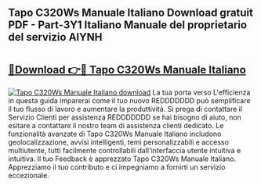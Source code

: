## Tapo C320Ws Manuale Italiano Download gratuit PDF - Part-3Y1 Italiano Manuale del proprietario del servizio AlYNH

# <h2><a href="http://dfa9xo.blite.top/?on=Tapo+C320Ws+Manuale+Italiano">🔗Download 👉🔴 Tapo C320Ws Manuale Italiano</a></h2>

[![Tapo C320Ws Manuale Italiano download](https://i.imgur.com/lujVjoI.png)](http://dfa9xo.blite.top/?on=Tapo+C320Ws+Manuale+Italiano)
La tua porta verso L'efficienza in questa guida imparerai come il tuo nuovo REDDDDDDD può semplificare il tuo flusso di lavoro e aumentare la produttività. Si prega di contattare il Servizio Clienti per assistenza REDDDDDDD se hai bisogno di aiuto, non esitare a contattare il nostro team di assistenza clienti dedicato. Le funzionalità avanzate di Tapo C320Ws Manuale Italiano includono geolocalizzazione, avvisi intelligenti, temi personalizzabili e accesso multiutente, tutti facilmente controllabili dall'interfaccia utente intuitiva e intuitiva. Il tuo Feedback è apprezzato Tapo C320Ws Manuale Italiano. Apprezziamo il tuo contributo e ci impegniamo a fornirti un servizio eccezionale.

